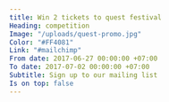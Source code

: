 ```yaml
---
title: Win 2 tickets to quest festival
Heading: competition
Image: "/uploads/quest-promo.jpg"
Color: "#FF4081"
Link: "#mailchimp"
From date: 2017-06-27 00:00:00 +07:00
To date: 2017-07-02 00:00:00 +07:00
Subtitle: Sign up to our mailing list
Is on top: false
---
```


